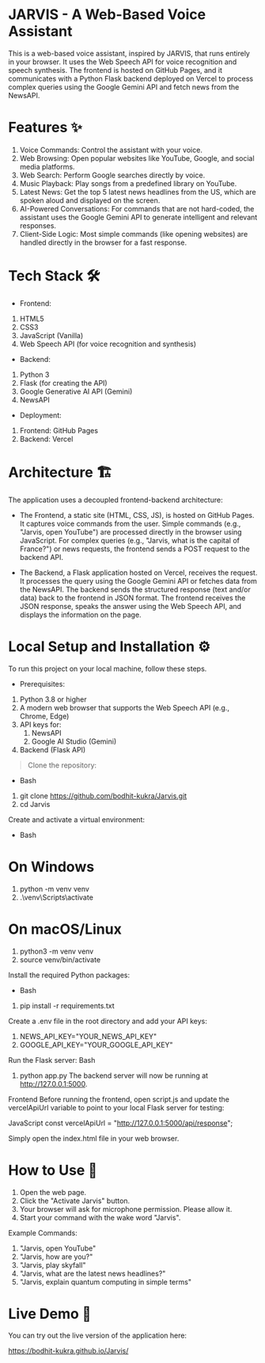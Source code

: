 # JARVIS - A Web-Based Voice Assistant

This is a web-based voice assistant, inspired by JARVIS, that runs entirely in your browser. It uses the Web Speech API for voice recognition and speech synthesis. The frontend is hosted on GitHub Pages, and it communicates with a Python Flask backend deployed on Vercel to process complex queries using the Google Gemini API and fetch news from the NewsAPI.


# Features ✨

1. Voice Commands: Control the assistant with your voice.
2. Web Browsing: Open popular websites like YouTube, Google, and social media platforms.
3. Web Search: Perform Google searches directly by voice.
4. Music Playback: Play songs from a predefined library on YouTube.
5. Latest News: Get the top 5 latest news headlines from the US, which are spoken aloud and displayed on the screen.
6. AI-Powered Conversations: For commands that are not hard-coded, the assistant uses the Google Gemini API to generate intelligent and relevant responses.
7. Client-Side Logic: Most simple commands (like opening websites) are handled directly in the browser for a fast response.


# Tech Stack 🛠️

- Frontend:
1. HTML5
2. CSS3
3. JavaScript (Vanilla)
4. Web Speech API (for voice recognition and synthesis)

- Backend:
1. Python 3
2. Flask (for creating the API)
3. Google Generative AI API (Gemini)
4. NewsAPI

- Deployment:
1. Frontend: GitHub Pages
2. Backend: Vercel


# Architecture 🏗️

The application uses a decoupled frontend-backend architecture:

- The Frontend, a static site (HTML, CSS, JS), is hosted on GitHub Pages. It captures voice commands from the user.
Simple commands (e.g., "Jarvis, open YouTube") are processed directly in the browser using JavaScript.
For complex queries (e.g., "Jarvis, what is the capital of France?") or news requests, the frontend sends a POST request to the backend API.

- The Backend, a Flask application hosted on Vercel, receives the request. It processes the query using the Google Gemini API or fetches data from the NewsAPI.
The backend sends the structured response (text and/or data) back to the frontend in JSON format.
The frontend receives the JSON response, speaks the answer using the Web Speech API, and displays the information on the page.


# Local Setup and Installation ⚙️

To run this project on your local machine, follow these steps.

* Prerequisites: 
1. Python 3.8 or higher
2. A modern web browser that supports the Web Speech API (e.g., Chrome, Edge)
3. API keys for:
    1. NewsAPI
    2. Google AI Studio (Gemini)
4. Backend (Flask API)

> Clone the repository:

- Bash
1. git clone https://github.com/bodhit-kukra/Jarvis.git
2. cd Jarvis

Create and activate a virtual environment:

- Bash
# On Windows
1. python -m venv venv
2. .\venv\Scripts\activate

# On macOS/Linux
1. python3 -m venv venv
2. source venv/bin/activate

Install the required Python packages:

- Bash
1. pip install -r requirements.txt

Create a .env file in the root directory and add your API keys:
1. NEWS_API_KEY="YOUR_NEWS_API_KEY"
2. GOOGLE_API_KEY="YOUR_GOOGLE_API_KEY"

Run the Flask server:
Bash
1. python app.py
The backend server will now be running at http://127.0.0.1:5000.

Frontend
Before running the frontend, open script.js and update the vercelApiUrl variable to point to your local Flask server for testing:

JavaScript
const vercelApiUrl = "http://127.0.0.1:5000/api/response";

Simply open the index.html file in your web browser.


# How to Use 🎤

1. Open the web page.
2. Click the "Activate Jarvis" button.
3. Your browser will ask for microphone permission. Please allow it.
4. Start your command with the wake word "Jarvis".

Example Commands:
1. "Jarvis, open YouTube"
2. "Jarvis, how are you?"
3. "Jarvis, play skyfall"
4. "Jarvis, what are the latest news headlines?"
5. "Jarvis, explain quantum computing in simple terms"


# Live Demo 🚀

You can try out the live version of the application here:

https://bodhit-kukra.github.io/Jarvis/